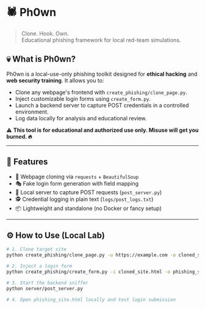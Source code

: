 # 🕷️ Ph0wn

> Clone. Hook. Own.  
> Educational phishing framework for local red-team simulations.

## 💀 What is Ph0wn?

Ph0wn is a local-use-only phishing toolkit designed for **ethical hacking** and **web security training**. It allows you to:

- Clone any webpage's frontend with `create_phishing/clone_page.py`.
- Inject customizable login forms using `create_form.py`.
- Launch a backend server to capture POST credentials in a controlled environment.
- Log data locally for analysis and educational review.

⚠️ **This tool is for educational and authorized use only. Misuse will get you burned. 🔥**

---

## 🧠 Features

- 🔗 Webpage cloning via `requests` + `BeautifulSoup`
- 🎭 Fake login form generation with field mapping
- 📡 Local server to capture POST requests (`post_server.py`)
- 🕵️ Credential logging in plain text (`logs/post_logs.txt`)
- 📦 Lightweight and standalone (no Docker or fancy setup)

---

## ⚙️ How to Use (Local Lab)

```bash
# 1. Clone target site
python create_phishing/clone_page.py -u https://example.com -o cloned_site.html

# 2. Inject a login form
python create_phishing/create_form.py -i cloned_site.html -o phishing_site.html

# 3. Start the backend sniffer
python server/post_server.py

# 4. Open phishing_site.html locally and test login submission
    